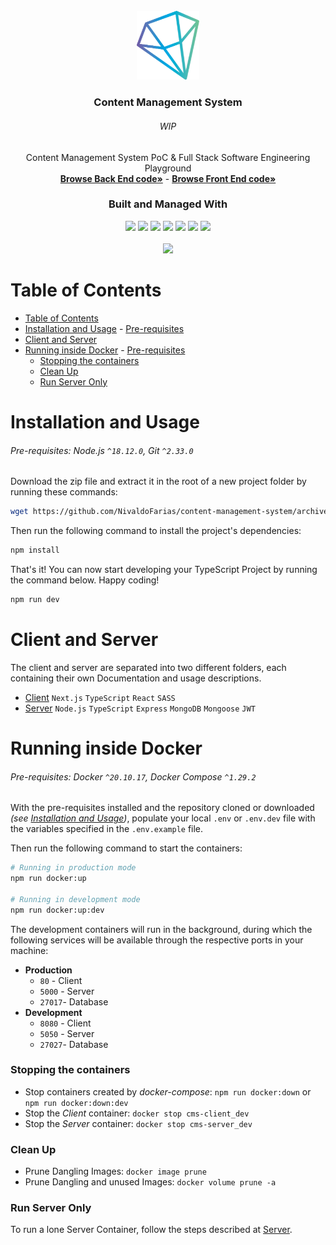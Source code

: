 <!-- Project Summary -->

<br />

<div align="center">
  <a href="https://github.com/NivaldoFarias/content-management-system/tree/main/server">
    <img src="assets/logo.png" alt="Logo" width="100">
  </a>

  <h3 align="center">Content Management System</h3>
  <div align="center">
    <h6>WIP</h6>
    Content Management System PoC & Full Stack Software Engineering Playground 
    <br />
    <a href="https://github.com/NivaldoFarias/content-management-system/tree/main/apps/server"><strong>Browse Back End code»</strong></a>
    -
    <a href="https://github.com/NivaldoFarias/content-management-system/tree/main/apps/client"><strong>Browse Front End code»</strong></a>
  </div>
</div>

<div align="center">
  <h3>Built and Managed With</h3>

  <img src="https://img.shields.io/badge/NPM-%23000000.svg?style=for-the-badge&logo=npm&logoColor=white" height="30px"/>
  <img src="https://img.shields.io/badge/Stylelint-black?style=for-the-badge&logo=stylelint&logoColor=white" height="30px"/>
  <img src="https://img.shields.io/badge/commitlint-black?style=for-the-badge&logo=commitlint&logoColor=0096FF&logoWidth=30" height="30px"/>
  <img src="https://img.shields.io/badge/Turborepo-151225?style=for-the-badge&logo=turborepo&logoColor=white" height="30px"/>
  <img src="https://img.shields.io/badge/ESLint-4B3263?style=for-the-badge&logo=eslint&logoColor=white" height="30px"/>
  <img src="https://img.shields.io/badge/TypeScript-007ACC?style=for-the-badge&logo=typescript&logoColor=white" height="30px"/>
  <img src="https://img.shields.io/badge/Docker-0096FF?style=for-the-badge&logo=docker&logoColor=white" height="30px"/>

  <!-- Badges source: https://dev.to/envoy_/150-badges-for-github-pnk -->
</div>

<br />

<div align="center">
  <a href="https://github.com/NivaldoFarias/content-management-system" alt="MIT license badge">
    <img src="https://img.shields.io/badge/license-MIT-%23A8D1FF?style=flat-square" />
  </a>
</div>

<!-- Table of Contents -->

# Table of Contents

- [Table of Contents](#table-of-contents)
- [Installation and Usage](#installation-and-usage) - [Pre-requisites](#pre-requisites-nodejs-18120-git-2330)
- [Client and Server](#client-and-server)
- [Running inside Docker](#running-inside-docker) - [Pre-requisites](#pre-requisites-docker-201017-docker-compose-1292)
  - [Stopping the containers](#stopping-the-containers)
  - [Clean Up](#clean-up)
  - [Run Server Only](#run-server-only)

# Installation and Usage

###### Pre-requisites: Node.js `^18.12.0`, Git `^2.33.0`

Download the zip file and extract it in the root of a new project folder by running these commands:

```bash
wget https://github.com/NivaldoFarias/content-management-system/archive/main.zip
```

Then run the following command to install the project's dependencies:

```bash
npm install
```

That's it! You can now start developing your TypeScript Project by running the command below. Happy coding!

```bash
npm run dev
```

<!-- Client and Server -->

# Client and Server

The client and server are separated into two different folders, each containing their own Documentation and usage descriptions.

- [Client](https://github.com/NivaldoFarias/customer-management/tree/main/client) `Next.js` `TypeScript` `React` `SASS`
- [Server](https://github.com/NivaldoFarias/customer-management/tree/main/server) `Node.js` `TypeScript` `Express` `MongoDB` `Mongoose` `JWT`

# Running inside Docker

###### Pre-requisites: Docker `^20.10.17`, Docker Compose `^1.29.2`

With the pre-requisites installed and the repository cloned or downloaded _(see [Installation and Usage](https://github.com/NivaldoFarias/customer-management-system#installation-and-usage))_, populate your local `.env` or `.env.dev` file with the variables specified in the `.env.example` file.

Then run the following command to start the containers:

```bash
# Running in production mode
npm run docker:up

# Running in development mode
npm run docker:up:dev
```

The development containers will run in the background, during which the following services will be available through the respective ports in your machine:

- **Production**
  - `80` - Client
  - `5000` - Server
  - `27017`- Database
- **Development**
  - `8080` - Client
  - `5050` - Server
  - `27027`- Database

### Stopping the containers

- Stop containers created by _docker-compose_: `npm run docker:down` or `npm run docker:down:dev`
- Stop the _Client_ container: `docker stop cms-client_dev`
- Stop the _Server_ container: `docker stop cms-server_dev`

### Clean Up

- Prune Dangling Images: `docker image prune`
- Prune Dangling and unused Images: `docker volume prune -a`

### Run Server Only

To run a lone Server Container, follow the steps described at [Server](https://github.com/NivaldoFarias/customer-management/tree/main/server#docker-container).

#
